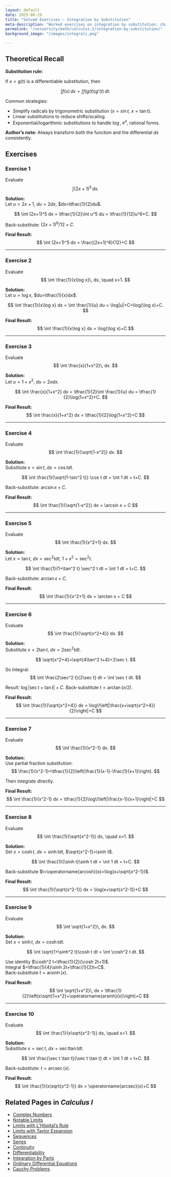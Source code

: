 ```yaml
---
layout: default
date: 2025-08-29
title: "Solved Exercises — Integration by Substitution"
meta-description: "Worked exercises on integration by substitution: change of variables, trigonometric substitutions, and rational simplifications with detailed step-by-step solutions."
permalink: "/university/math/calculus-1/integration-by-substitution/"
background_image: "/images/integrali.png"

---
```


<div class="content-box">

## Theoretical Recall

**Substitution rule:**

If $x=g(t)$ is a differentiable substitution, then

$$
\int f(x)\,dx = \int f(g(t)) g'(t)\, dt.
$$

Common strategies:
- Simplify radicals by trigonometric substitution ($x=\sin t$, $x=\tan t$).  
- Linear substitutions to reduce shifts/scaling.  
- Exponential/logarithmic substitutions to handle $\log$, $e^x$, rational forms.  

**Author’s note:** Always transform both the function and the differential $dx$ consistently.

</div>

<div class="content-box">

## Exercises

### Exercise 1
Evaluate
$$
\int (2x+1)^5 \, dx.
$$

**Solution:**  
Let $u=2x+1$, $du=2dx$, $dx=\tfrac{1}{2}du$.  

$$
\int (2x+1)^5 dx = \tfrac{1}{2}\int u^5 du = \tfrac{1}{12}u^6+C.
$$

Back-substitute: $(2x+1)^6/12+C$.

**Final Result:**
$$
\int (2x+1)^5 dx = \frac{(2x+1)^6}{12}+C
$$

---

### Exercise 2
Evaluate
$$
\int \frac{1}{x\log x}\, dx, \quad x>1.
$$

**Solution:**  
Let $u=\log x$, $du=\tfrac{1}{x}dx$.  

$$
\int \frac{1}{x\log x} dx = \int \frac{1}{u} du = \log|u|+C=\log(\log x)+C.
$$

**Final Result:**
$$
\int \frac{1}{x\log x} dx = \log(\log x)+C
$$

---

### Exercise 3
Evaluate
$$
\int \frac{x}{1+x^2}\, dx.
$$

**Solution:**  
Let $u=1+x^2$, $du=2x dx$.  

$$
\int \frac{x}{1+x^2} dx = \tfrac{1}{2}\int \frac{1}{u} du = \tfrac{1}{2}\log(1+x^2)+C.
$$

**Final Result:**
$$
\int \frac{x}{1+x^2} dx = \tfrac{1}{2}\log(1+x^2)+C
$$

---

### Exercise 4
Evaluate
$$
\int \frac{1}{\sqrt{1-x^2}} dx.
$$

**Solution:**  
Substitute $x=\sin t$, $dx=\cos t dt$.  

$$
\int \frac{1}{\sqrt{1-\sin^2 t}} \cos t dt = \int 1 dt = t+C.
$$

Back-substitute: $\arcsin x + C$.

**Final Result:**
$$
\int \frac{1}{\sqrt{1-x^2}} dx = \arcsin x + C
$$

---

### Exercise 5
Evaluate
$$
\int \frac{1}{x^2+1} dx.
$$

**Solution:**  
Let $x=\tan t$, $dx=\sec^2 t dt$, $1+x^2=\sec^2 t$.  

$$
\int \frac{1}{1+\tan^2 t} \sec^2 t dt = \int 1 dt = t+C.
$$

Back-substitute: $\arctan x + C$.

**Final Result:**
$$
\int \frac{1}{x^2+1} dx = \arctan x + C
$$

---

### Exercise 6
Evaluate
$$
\int \frac{1}{\sqrt{x^2+4}} dx.
$$

**Solution:**  
Substitute $x=2\tan t$, $dx=2\sec^2 t dt$.  

$$
\sqrt{x^2+4}=\sqrt{4\tan^2 t+4}=2\sec t.
$$

So integral:  
$$
\int \frac{2\sec^2 t}{2\sec t} dt = \int \sec t dt.
$$

Result: $\log|\sec t+\tan t|+C$. Back-substitute $t=\arctan(x/2)$.

**Final Result:**
$$
\int \frac{1}{\sqrt{x^2+4}} dx = \log\!\left|\frac{x+\sqrt{x^2+4}}{2}\right|+C
$$

---

### Exercise 7
Evaluate
$$
\int \frac{1}{x^2-1} dx.
$$

**Solution:**  
Use partial fraction substitution:  
$$
\frac{1}{x^2-1}=\tfrac{1}{2}\left(\frac{1}{x-1}-\frac{1}{x+1}\right).
$$

Then integrate directly.

**Final Result:**
$$
\int \frac{1}{x^2-1} dx = \tfrac{1}{2}\log\!\left|\frac{x-1}{x+1}\right|+C
$$

---

### Exercise 8
Evaluate
$$
\int \frac{1}{\sqrt{x^2-1}} dx, \quad x>1.
$$

**Solution:**  
Set $x=\cosh t$, $dx=\sinh t dt$, $\sqrt{x^2-1}=\sinh t$.  

$$
\int \frac{1}{\sinh t}\sinh t dt = \int 1 dt = t+C.
$$

Back-substitute $t=\operatorname{arcosh}(x)=\log(x+\sqrt{x^2-1})$.

**Final Result:**
$$
\int \frac{1}{\sqrt{x^2-1}} dx = \log(x+\sqrt{x^2-1})+C
$$

---

### Exercise 9
Evaluate
$$
\int \sqrt{1+x^2}\, dx.
$$

**Solution:**  
Set $x=\sinh t$, $dx=\cosh t dt$.  

$$
\int \sqrt{1+\sinh^2 t}\cosh t dt = \int \cosh^2 t dt.
$$

Use identity $\cosh^2 t=\tfrac{1}{2}(\cosh 2t+1)$.  
Integral $=\tfrac{1}{4}\sinh 2t+\tfrac{1}{2}t+C$.  
Back-substitute $t=\operatorname{arsinh}(x)$.

**Final Result:**
$$
\int \sqrt{1+x^2}\, dx = \tfrac{1}{2}\left(x\sqrt{1+x^2}+\operatorname{arsinh}(x)\right)+C
$$

---

### Exercise 10
Evaluate
$$
\int \frac{1}{x\sqrt{x^2-1}} dx, \quad x>1.
$$

**Solution:**  
Substitute $x=\sec t$, $dx=\sec t\tan t dt$.  

$$
\int \frac{\sec t \tan t}{\sec t \tan t} dt = \int 1 dt = t+C.
$$

Back-substitute: $t=\operatorname{arcsec}(x)$.

**Final Result:**
$$
\int \frac{1}{x\sqrt{x^2-1}} dx = \operatorname{arcsec}(x)+C
$$

</div>

<div class="content-box">

## Related Pages in *Calculus I*

- [Complex Numbers](/university/math/calculus-1/complex-numbers/)  
- [Notable Limits](/university/math/calculus-1/notable-limits/)  
- [Limits with L’Hôpital’s Rule](/university/math/calculus-1/limits-hopital/)  
- [Limits with Taylor Expansion](/university/math/calculus-1/limits-taylor/)  
- [Sequences](/university/math/calculus-1/sequences/)  
- [Series](/university/math/calculus-1/series/)  
- [Continuity](/university/math/calculus-1/continuity/)  
- [Differentiability](/university/math/calculus-1/differentiability/)  
- [Integration by Parts](/university/math/calculus-1/integration-by-parts/)  
- [Ordinary Differential Equations](/university/math/calculus-1/odes-general/)  
- [Cauchy Problems](/university/math/calculus-1/odes-cauchy/)  

</div>
